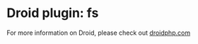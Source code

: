 Droid plugin: fs
======================

For more information on Droid, please check out [droidphp.com](http://droidphp.com)
